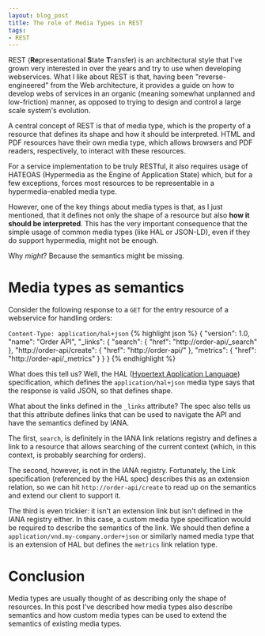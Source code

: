 ```yaml
---
layout: blog_post
title: The role of Media Types in REST
tags:
- REST
---
```

REST (**Re**presentational **S**tate **T**ransfer) is an architectural style
that I've grown very interested in over the years and try to use when
developing webservices.
What I like about REST is that, having been "reverse-engineered" from the
Web architecture, it provides a guide on how to develop webs of services
in an organic (meaning somewhat unplanned and low-friction) manner,
as opposed to trying to design and control a large scale system's evolution.

A central concept of REST is that of media type, which is the property of a
resource that defines its shape and how it should be interpreted.
HTML and PDF resources have their own media type, which allows browsers and
PDF readers, respectively, to interact with these resources.

For a service implementation to be truly RESTful, it also requires usage of HATEOAS
(Hypermedia as the Engine of Application State) which, but for a few
exceptions, forces most resources to be representable in a
hypermedia-enabled media type.

However, one of the key things about media types is that, as I just mentioned, that
it defines not only the shape of a resource but also **how it should be 
interpreted**.
This has the very important consequence that the simple usage of common
media types (like HAL or JSON-LD), even if they do support hypermedia, might not
be enough.

Why *might*?
Because the semantics might be missing.

# Media types as semantics

Consider the following response to a `GET` for the
entry resource of a webservice for handling orders:

`Content-Type: application/hal+json`
{% highlight json %}
{
    "version": 1.0,
    "name": "Order API",
    "_links": {
        "search": { "href": "http://order-api/_search" },
        "http://order-api/create": { "href": "http://order-api/" },
        "metrics": { "href": "http://order-api/_metrics" }
    }
}
{% endhighlight %}

What does this tell us? Well, the HAL ([Hypertext Application Language](http://stateless.co/hal_specification.html))
specification, which defines the `application/hal+json` media type says that the response
is valid JSON, so that defines shape.

What about the links defined in the `_links` attribute?
The spec also tells us that this attribute defines links that can
be used to navigate the API and have the semantics defined by IANA.

The first, `search`, is definitely in the IANA link relations registry
and defines a link to a resource that allows searching of the current
context (which, in this context, is probably searching for orders).

The second, however, is not in the IANA registry.
Fortunately, the Link specification (referenced by the HAL spec)
describes this as an extension relation, so we can hit
`http://order-api/create` to read up on the semantics and
extend our client to support it.

The third is even trickier: it isn't an extension link
but isn't defined in the IANA registry either.
In this case, a custom media type specification would be required to
describe the semantics of the link.
We should then define a `application/vnd.my-company.order+json` or
similarly named media type that is an extension of HAL but defines
the `metrics` link relation type.

# Conclusion

Media types are usually thought of as describing only the shape of
resources.
In this post I've described how media types also describe semantics
and how custom media types can be used to extend the semantics
of existing media types.
